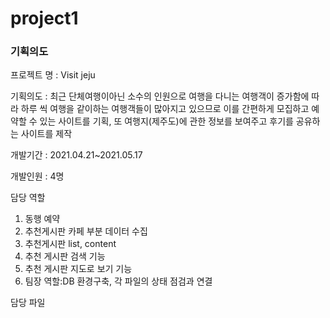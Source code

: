 # project1

### 기획의도
프로젝트 명 : Visit jeju

기획의도 : 최근 단체여행이아닌 소수의 인원으로 여행을 다니는 여행객이 증가함에 따라 하루 씩 여행을 같이하는 여행객들이 많아지고 있으므로 이를 간편하게 모집하고 예약할 수 있는 사이트를 기획, 또 여행지(제주도)에 관한 정보를 보여주고 후기를 공유하는 사이트를 제작

개발기간 : 2021.04.21~2021.05.17

개발인원 : 4명

담당 역할 
  1. 동행 예약
  2. 추천게시판 카페 부분 데이터 수집
  3. 추천게시판 list, content
  4. 추천 게시판 검색 기능
  5. 추천 게시판 지도로 보기 기능
  6. 팀장 역할:DB 환경구축, 각 파일의 상태 점검과 연결
  
담당 파일
  

